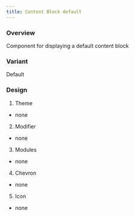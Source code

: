 ```yaml
---
title: Content Block default
---
```

### Overview
  Component for displaying a default content block
### Variant
 Default
### Design
1. Theme
 * none
2. Modifier
 * none
3. Modules
 * none
4. Chevron
 * none
5. Icon
 * none
